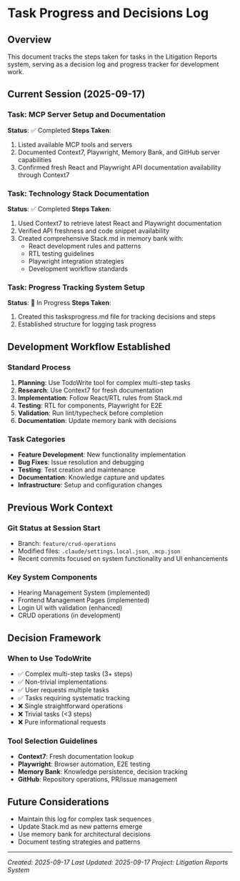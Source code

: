 # Task Progress and Decisions Log

## Overview
This document tracks the steps taken for tasks in the Litigation Reports system, serving as a decision log and progress tracker for development work.

## Current Session (2025-09-17)

### Task: MCP Server Setup and Documentation
**Status**: ✅ Completed
**Steps Taken**:
1. Listed available MCP tools and servers
2. Documented Context7, Playwright, Memory Bank, and GitHub server capabilities
3. Confirmed fresh React and Playwright API documentation availability through Context7

### Task: Technology Stack Documentation
**Status**: ✅ Completed
**Steps Taken**:
1. Used Context7 to retrieve latest React and Playwright documentation
2. Verified API freshness and code snippet availability
3. Created comprehensive Stack.md in memory bank with:
   - React development rules and patterns
   - RTL testing guidelines
   - Playwright integration strategies
   - Development workflow standards

### Task: Progress Tracking System Setup
**Status**: 🔄 In Progress
**Steps Taken**:
1. Created this tasksprogress.md file for tracking decisions and steps
2. Established structure for logging task progress

## Development Workflow Established

### Standard Process
1. **Planning**: Use TodoWrite tool for complex multi-step tasks
2. **Research**: Use Context7 for fresh documentation
3. **Implementation**: Follow React/RTL rules from Stack.md
4. **Testing**: RTL for components, Playwright for E2E
5. **Validation**: Run lint/typecheck before completion
6. **Documentation**: Update memory bank with decisions

### Task Categories
- **Feature Development**: New functionality implementation
- **Bug Fixes**: Issue resolution and debugging
- **Testing**: Test creation and maintenance
- **Documentation**: Knowledge capture and updates
- **Infrastructure**: Setup and configuration changes

## Previous Work Context

### Git Status at Session Start
- Branch: `feature/crud-operations`
- Modified files: `.claude/settings.local.json`, `.mcp.json`
- Recent commits focused on system functionality and UI enhancements

### Key System Components
- Hearing Management System (implemented)
- Frontend Management Pages (implemented)
- Login UI with validation (enhanced)
- CRUD operations (in development)

## Decision Framework

### When to Use TodoWrite
- ✅ Complex multi-step tasks (3+ steps)
- ✅ Non-trivial implementations
- ✅ User requests multiple tasks
- ✅ Tasks requiring systematic tracking
- ❌ Single straightforward operations
- ❌ Trivial tasks (<3 steps)
- ❌ Pure informational requests

### Tool Selection Guidelines
- **Context7**: Fresh documentation lookup
- **Playwright**: Browser automation, E2E testing
- **Memory Bank**: Knowledge persistence, decision tracking
- **GitHub**: Repository operations, PR/issue management

## Future Considerations
- Maintain this log for complex task sequences
- Update Stack.md as new patterns emerge
- Use memory bank for architectural decisions
- Document testing strategies and patterns

---
*Created: 2025-09-17*
*Last Updated: 2025-09-17*
*Project: Litigation Reports System*